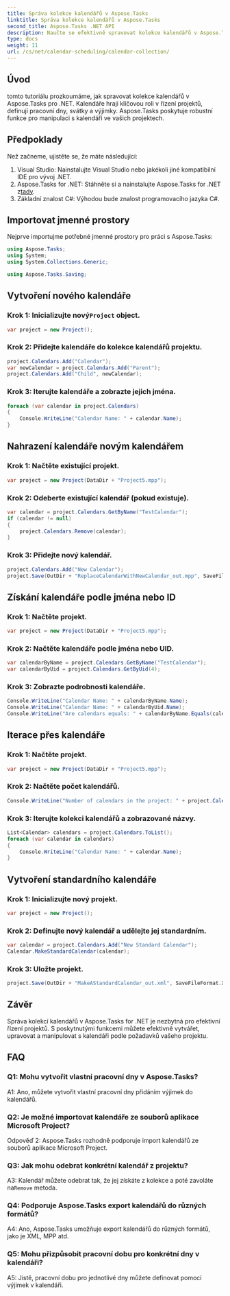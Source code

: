 ```yaml
---
title: Správa kolekce kalendářů v Aspose.Tasks
linktitle: Správa kolekce kalendářů v Aspose.Tasks
second_title: Aspose.Tasks .NET API
description: Naučte se efektivně spravovat kolekce kalendářů v Aspose.Tasks for .NET. Vytvářejte, upravujte a manipulujte s kalendáři snadno.
type: docs
weight: 11
url: /cs/net/calendar-scheduling/calendar-collection/
---
```

## Úvod

tomto tutoriálu prozkoumáme, jak spravovat kolekce kalendářů v Aspose.Tasks pro .NET. Kalendáře hrají klíčovou roli v řízení projektů, definují pracovní dny, svátky a výjimky. Aspose.Tasks poskytuje robustní funkce pro manipulaci s kalendáři ve vašich projektech.

## Předpoklady

Než začneme, ujistěte se, že máte následující:

1. Visual Studio: Nainstalujte Visual Studio nebo jakékoli jiné kompatibilní IDE pro vývoj .NET.
2.  Aspose.Tasks for .NET: Stáhněte si a nainstalujte Aspose.Tasks for .NET z[tady](https://releases.aspose.com/tasks/net/).
3. Základní znalost C#: Výhodou bude znalost programovacího jazyka C#.

## Importovat jmenné prostory

Nejprve importujme potřebné jmenné prostory pro práci s Aspose.Tasks:

```csharp
using Aspose.Tasks;
using System;
using System.Collections.Generic;

using Aspose.Tasks.Saving;

```

## Vytvoření nového kalendáře

###  Krok 1: Inicializujte nový`Project` object.
```csharp
var project = new Project();
```

### Krok 2: Přidejte kalendáře do kolekce kalendářů projektu.
```csharp
project.Calendars.Add("Calendar");
var newCalendar = project.Calendars.Add("Parent");
project.Calendars.Add("Child", newCalendar);
```

### Krok 3: Iterujte kalendáře a zobrazte jejich jména.
```csharp
foreach (var calendar in project.Calendars)
{
    Console.WriteLine("Calendar Name: " + calendar.Name);
}
```

## Nahrazení kalendáře novým kalendářem

### Krok 1: Načtěte existující projekt.
```csharp
var project = new Project(DataDir + "Project5.mpp");
```

### Krok 2: Odeberte existující kalendář (pokud existuje).
```csharp
var calendar = project.Calendars.GetByName("TestCalendar");
if (calendar != null)
{
    project.Calendars.Remove(calendar);
}
```

### Krok 3: Přidejte nový kalendář.
```csharp
project.Calendars.Add("New Calendar");
project.Save(OutDir + "ReplaceCalendarWithNewCalendar_out.mpp", SaveFileFormat.Mpp);
```

## Získání kalendáře podle jména nebo ID

### Krok 1: Načtěte projekt.
```csharp
var project = new Project(DataDir + "Project5.mpp");
```

### Krok 2: Načtěte kalendáře podle jména nebo UID.
```csharp
var calendarByName = project.Calendars.GetByName("TestCalendar");
var calendarByUid = project.Calendars.GetByUid(4);
```

### Krok 3: Zobrazte podrobnosti kalendáře.
```csharp
Console.WriteLine("Calendar Name: " + calendarByName.Name);
Console.WriteLine("Calendar Name: " + calendarByUid.Name);
Console.WriteLine("Are calendars equals: " + calendarByName.Equals(calendarByUid));
```

## Iterace přes kalendáře

### Krok 1: Načtěte projekt.
```csharp
var project = new Project(DataDir + "Project5.mpp");
```

### Krok 2: Načtěte počet kalendářů.
```csharp
Console.WriteLine("Number of calendars in the project: " + project.Calendars.Count);
```

### Krok 3: Iterujte kolekci kalendářů a zobrazované názvy.
```csharp
List<Calendar> calendars = project.Calendars.ToList();
foreach (var calendar in calendars)
{
    Console.WriteLine("Calendar Name: " + calendar.Name);
}
```

## Vytvoření standardního kalendáře

### Krok 1: Inicializujte nový projekt.
```csharp
var project = new Project();
```

### Krok 2: Definujte nový kalendář a udělejte jej standardním.
```csharp
var calendar = project.Calendars.Add("New Standard Calendar");
Calendar.MakeStandardCalendar(calendar);
```

### Krok 3: Uložte projekt.
```csharp
project.Save(OutDir + "MakeAStandardCalendar_out.xml", SaveFileFormat.Xml);
```

## Závěr

Správa kolekcí kalendářů v Aspose.Tasks for .NET je nezbytná pro efektivní řízení projektů. S poskytnutými funkcemi můžete efektivně vytvářet, upravovat a manipulovat s kalendáři podle požadavků vašeho projektu.

## FAQ

### Q1: Mohu vytvořit vlastní pracovní dny v Aspose.Tasks?

A1: Ano, můžete vytvořit vlastní pracovní dny přidáním výjimek do kalendářů.

### Q2: Je možné importovat kalendáře ze souborů aplikace Microsoft Project?

Odpověď 2: Aspose.Tasks rozhodně podporuje import kalendářů ze souborů aplikace Microsoft Project.

### Q3: Jak mohu odebrat konkrétní kalendář z projektu?

A3: Kalendář můžete odebrat tak, že jej získáte z kolekce a poté zavoláte na`Remove` metoda.

### Q4: Podporuje Aspose.Tasks export kalendářů do různých formátů?

A4: Ano, Aspose.Tasks umožňuje export kalendářů do různých formátů, jako je XML, MPP atd.

### Q5: Mohu přizpůsobit pracovní dobu pro konkrétní dny v kalendáři?

A5: Jistě, pracovní dobu pro jednotlivé dny můžete definovat pomocí výjimek v kalendáři.